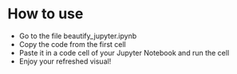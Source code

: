 # How to use
* Go to the file beautify_jupyter.ipynb
* Copy the code from the first cell
* Paste it in a code cell of your Jupyter Notebook and run the cell
* Enjoy your refreshed visual!
